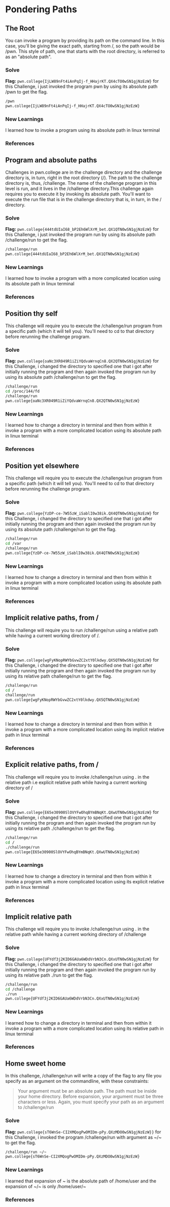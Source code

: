 #  Pondering Paths

## The Root 
You can invoke a program by providing its path on the command line. In this case, you'll be giving the exact path, starting from /, so the path would be /pwn. This style of path, one that starts with the root directory, is referred to as an "absolute path".

### Solve
**Flag:** `pwn.college{IjLW89nFt4iAnPqIj-f_HHajrKT.QX4cTO0wSN1gjNzEzW}`
 for this Challenge, i just invoked the program pwn by using its absolute path /pwn to get the flag.

```bash 
/pwn
pwn.college{IjLW89nFt4iAnPqIj-f_HHajrKT.QX4cTO0wSN1gjNzEzW}
```

### New Learnings
I learned how to invoke a program using its absolute path in linux terminal

### References

## Program and absolute paths 
Challenges in pwn.college are in the challenge directory and the challenge directory is, in turn, right in the root directory (/). The path to the challenge directory is, thus, /challenge. The name of the challenge program in this level is run, and it lives in the /challenge directory.This challenge again requires you to execute it by invoking its absolute path. You'll want to execute the run file that is in the challenge directory that is, in turn, in the / directory.

### Solve
**Flag:** `pwn.college{444tdUIaI68_bP2Eh6WlXrM_bet.QX1QTN0wSN1gjNzEzW}`
 for this Challenge, i just invoked the program run by using its absolute path /challenge/run to get the flag.

```bash 
/challenge/run
pwn.college{444tdUIaI68_bP2Eh6WlXrM_bet.QX1QTN0wSN1gjNzEzW}
```

### New Learnings
I learned how to invoke a program with a more complicated location using its absolute path in linux terminal

### References

## Position thy self 
This challenge will require you to execute the /challenge/run program from a specific path (which it will tell you). You'll need to cd to that directory before rerunning the challenge program.

### Solve
**Flag:** `pwn.college{oaNc3XR049R1iZiYQdvaWrnqCn8.QX2QTN0wSN1gjNzEzW}`
 for this Challenge, i changed the directory to specified one that i got after initially running the program and then again invoked the program run by using its absolute path /challenge/run to get the flag.

```bash 
/challenge/run
cd /proc/144/fd 
/challenge/run
pwn.college{oaNc3XR049R1iZiYQdvaWrnqCn8.QX2QTN0wSN1gjNzEzW}
```

### New Learnings
I learned how to change a directory in terminal and then from within it invoke a program with a more complicated location using its absolute path in linux terminal

### References

## Position yet elsewhere 
This challenge will require you to execute the /challenge/run program from a specific path (which it will tell you). You'll need to cd to that directory before rerunning the challenge program.

### Solve
**Flag:** `pwn.college{YzDP-ce-7W55zW_iSablI0w38ik.QX4QTN0wSN1gjNzEzW}`
 for this Challenge, i changed the directory to specified one that i got after initially running the program and then again invoked the program run by using its absolute path /challenge/run to get the flag.

```bash 
/challenge/run
cd /var 
/challenge/run
pwn.college{YzDP-ce-7W55zW_iSablI0w38ik.QX4QTN0wSN1gjNzEzW}
```

### New Learnings
I learned how to change a directory in terminal and then from within it invoke a program with a more complicated location using its absolute path in linux terminal

### References

## Implicit relative paths, from / 
This challenge will require you to run /challenge/run using a relative path while having a current working directory of /.

### Solve
**Flag:** `pwn.college{wgFyKNopRWYbGvwZC2xtY0lkdwy.QX5QTN0wSN1gjNzEzW}`
 for this Challenge, i changed the directory to specified one that i got after initially running the program and then again invoked the program run by using its relative path challenge/run to get the flag.

```bash 
/challenge/run
cd /
challenge/run
pwn.college{wgFyKNopRWYbGvwZC2xtY0lkdwy.QX5QTN0wSN1gjNzEzW}
```

### New Learnings
I learned how to change a directory in terminal and then from within it invoke a program with a more complicated location using its implicit relative path in linux terminal

### References

## Explicit relative paths, from / 
This challenge will require you to invoke /challenge/run using . in the relative path i.e explicit relative path while having a current working directory of /

### Solve
**Flag:** `pwn.college{E65e30900SlOVYFwOhqBYmBNqKt.QXwUTN0wSN1gjNzEzW}`
 for this Challenge, i changed the directory to specified one that i got after initially running the program and then again invoked the program run by using its relative path ./challenge/run to get the flag.

```bash 
/challenge/run
cd /
./challenge/run
pwn.college{E65e30900SlOVYFwOhqBYmBNqKt.QXwUTN0wSN1gjNzEzW}
```

### New Learnings
I learned how to change a directory in terminal and then from within it invoke a program with a more complicated location using its explicit relative path in linux terminal

### References

## Implicit relative path
This challenge will require you to invoke /challenge/run using . in the relative path while having a current working directory of /challenge

### Solve
**Flag:** `pwn.college{UFYdf3j2KID6GAUa6WDdVrbN3Cn.QXxUTN0wSN1gjNzEzW}`
 for this Challenge, i changed the directory to specified one that i got after initially running the program and then again invoked the program run by using its relative path ./run to get the flag.

```bash 
/challenge/run
cd /challenge
./run
pwn.college{UFYdf3j2KID6GAUa6WDdVrbN3Cn.QXxUTN0wSN1gjNzEzW}
```

### New Learnings
I learned how to change a directory in terminal and then from within it invoke a program with a more complicated location using its relative path in linux terminal

### References

## Home sweet home
In this challenge, /challenge/run will write a copy of the flag to any file you specify as an argument on the commandline, with these constraints:

 >Your argument must be an absolute path.
 >The path must be inside your home directory.
 >Before expansion, your argument must be three characters or less.
Again, you must specify your path as an argument to /challenge/run

### Solve
**Flag:** `pwn.college{sT6WnSe-CI2XMQogPwOMIDm-pPy.QXzMDO0wSN1gjNzEzW}}`
 for this Challenge, i invoked the program /challenge/run with argument as ~/~ to get the flag.

```bash 
/challenge/run ~/~
pwn.college{sT6WnSe-CI2XMQogPwOMIDm-pPy.QXzMDO0wSN1gjNzEzW}
```

### New Learnings
I learned that expansion of ~ is the absolute path of /home/user and the expansion of ~/~ is only /home/user/~

### References